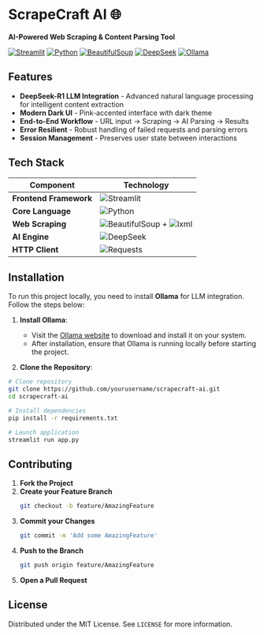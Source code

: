 # ScrapeCraft AI 🌐

**AI-Powered Web Scraping & Content Parsing Tool**

[![Streamlit](https://img.shields.io/badge/Streamlit-FF4B4B?style=for-the-badge&logo=Streamlit&logoColor=white)](https://streamlit.io/)
[![Python](https://img.shields.io/badge/Python-3.9%2B-3776AB?style=for-the-badge&logo=python&logoColor=white)](https://www.python.org/)
[![BeautifulSoup](https://img.shields.io/badge/Beautiful_Soup-4.9.3-green?style=for-the-badge)](https://www.crummy.com/software/BeautifulSoup/)
[![DeepSeek](https://img.shields.io/badge/DeepSeek_R1-LLM_Model-61DAFB?style=for-the-badge)](https://deepseek.com/)
[![Ollama](https://img.shields.io/badge/Ollama-LLM_Integration-orange?style=for-the-badge)](https://ollama.com/)


## Features
- **DeepSeek-R1 LLM Integration** - Advanced natural language processing for intelligent content extraction
- **Modern Dark UI** - Pink-accented interface with dark theme
- **End-to-End Workflow** - URL input → Scraping → AI Parsing → Results
- **Error Resilient** - Robust handling of failed requests and parsing errors
- **Session Management** - Preserves user state between interactions

## Tech Stack
| Component              | Technology                          |
|------------------------|-------------------------------------|
| **Frontend Framework** | ![Streamlit](https://img.shields.io/badge/Streamlit-FF4B4B?style=flat&logo=Streamlit&logoColor=white) |
| **Core Language**       | ![Python](https://img.shields.io/badge/Python-3.9%2B-3776AB?style=flat&logo=python&logoColor=white) |
| **Web Scraping**        | ![BeautifulSoup](https://img.shields.io/badge/Beautiful_Soup-4.9.3-green?style=flat) + ![lxml](https://img.shields.io/badge/lxml-4.6.3-blue?style=flat) |
| **AI Engine**           | ![DeepSeek](https://img.shields.io/badge/DeepSeek_R1-LLM_Integration-61DAFB?style=flat) |
| **HTTP Client**         | ![Requests](https://img.shields.io/badge/Requests-2.26.0-red?style=flat) |

## Installation

To run this project locally, you need to install **Ollama** for LLM integration. Follow the steps below:

1. **Install Ollama**:
   - Visit the [Ollama website](https://ollama.com/) to download and install it on your system.
   - After installation, ensure that Ollama is running locally before starting the project.

2. **Clone the Repository**:
```bash
# Clone repository
git clone https://github.com/yourusername/scrapecraft-ai.git
cd scrapecraft-ai

# Install dependencies
pip install -r requirements.txt

# Launch application
streamlit run app.py
```

## Contributing

1. **Fork the Project**
2. **Create your Feature Branch**
   ```bash
   git checkout -b feature/AmazingFeature
   ```
3. **Commit your Changes**
   ```bash
   git commit -m 'Add some AmazingFeature'
   ```
4. **Push to the Branch**
   ```bash
   git push origin feature/AmazingFeature
   ```
5. **Open a Pull Request**

## License

Distributed under the MIT License. See `LICENSE` for more information.

